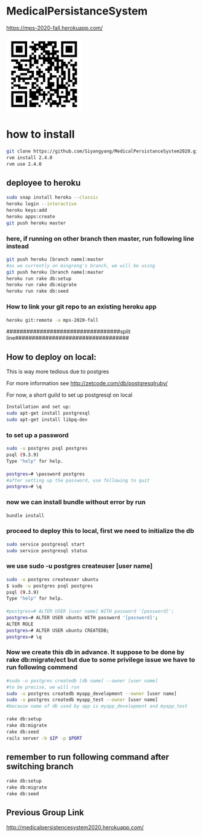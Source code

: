 # MedicalPersistanceSystem
https://mps-2020-fall.herokuapp.com/

![QR code](https://github.com/Siyangyang/MedicalPersistanceSystem2020/blob/master/HerokuQR.png)

# how to install
```sh
git clone https://github.com/Siyangyang/MedicalPersistanceSystem2020.git
rvm install 2.4.0
rvm use 2.4.0
```

## deployee to heroku
```sh
sudo snap install heroku --classic
heroku login --interactive
heroku keys:add
heroku apps:create
git push heroku master
```
### here, if running on other branch then master, run following line instead
```sh
git push heroku [branch name]:master
#as we currently on mingreng's branch, we will be using
git push heroku [branch name]:master
heroku run rake db:setup
heroku run rake db:migrate
heroku run rake db:seed
```

### How to link your git repo to an existing heroku app


```sh
heroku git:remote -a mps-2020-fall
```


##################################split line##################################

## How to deploy on local:
This is way more tedious due to postgres

For more information see
http://zetcode.com/db/postgresqlruby/

For now, a short guild to set up postgresql on local
```sh
Installation and set up:
sudo apt-get install postgresql
sudo apt-get install libpq-dev
```
### to set up a password
```sh
sudo -u postgres psql postgres
psql (9.3.9)
Type "help" for help.

postgres=# \password postgres
#after setting up the password, use following to quit
postgres=# \q
```
### now we can install bundle without error by run
```sh
bundle install
```
### proceed to deploy this to local, first we need to initialize the db
```sh
sudo service postgresql start
sudo service postgresql status
```
### we use sudo -u postgres createuser [user name]
```sh
sudo -u postgres createuser ubuntu
$ sudo -u postgres psql postgres
psql (9.3.9)
Type "help" for help.

#postgres=# ALTER USER [user name] WITH password '[password]';
postgres=# ALTER USER ubuntu WITH password '[password]';
ALTER ROLE
postgres=# ALTER USER ubuntu CREATEDB;
postgres=# \q
```
### Now  we create this db in advance. It suppose to be done by rake db:migrate/ect but due to some privilege issue we have to run following commend
```sh
#sudo -u postgres createdb [db name] --owner [user name]
#to be precise, we will run
sudo -u postgres createdb myapp_development --owner [user name]
sudo -u postgres createdb myapp_test --owner [user name]
#because name of db used by app is myapp_development and myapp_test 

rake db:setup
rake db:migrate
rake db:seed
rails server -b $IP -p $PORT
```

## remember to run following command after switching branch
```sh
rake db:setup
rake db:migrate
rake db:seed
```
## Previous Group Link
http://medicalpersistencesystem2020.herokuapp.com/
